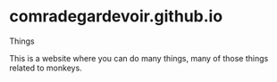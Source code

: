 # comradegardevoir.github.io
Things


This is a website where you can do many things, many of those things related to monkeys.
